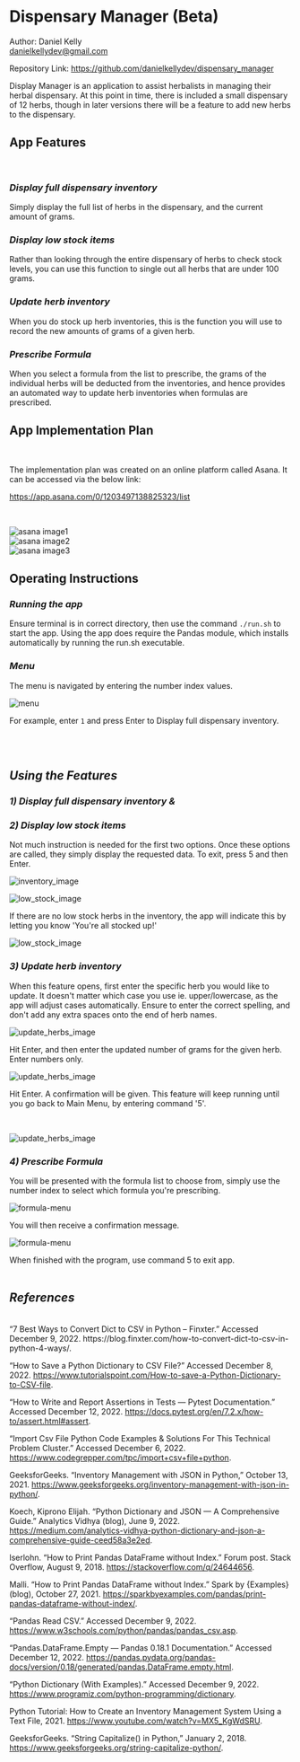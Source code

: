 # Dispensary Manager (Beta)

Author: Daniel Kelly<br>
danielkellydev@gmail.com<br>

Repository Link: https://github.com/danielkellydev/dispensary_manager

Display Manager is an application to assist herbalists in managing their herbal dispensary. At this point in time, there is included a small dispensary of 12 herbs, though in later versions there will be a feature to add new herbs to the dispensary. 


## App Features
<br>

### *Display full dispensary inventory*
Simply display the full list of herbs in the dispensary, and the current amount of grams. 

### *Display low stock items*
Rather than looking through the entire dispensary of herbs to check stock levels, you can use this function to single out all herbs that are under 100 grams. 

### *Update herb inventory*
When you do stock up herb inventories, this is the function you will use to record the new amounts of grams of a given herb. 

### *Prescribe Formula*
When you select a formula from the list to prescribe, the grams of the individual herbs will be deducted from the inventories, and hence provides an automated way to update herb inventories when formulas are prescribed. 

## App Implementation Plan

<br>

The implementation plan was created on an online platform called Asana. It can be accessed via the below link:

https://app.asana.com/0/1203497138825323/list

<br>

![asana image1](docs/asana1.jpg)<br>
![asana image2](docs/asana2.jpg)<br>
![asana image3](docs/asana4calendar.jpg)


## Operating Instructions

### *Running the app*
Ensure terminal is in correct directory, then use the command `./run.sh` to start the app. Using the app does require the Pandas module, which installs automatically by running the run.sh executable. 

### *Menu*
The menu is navigated by entering the number index values. 

![menu](docs/menu.jpg)

For example, enter `1` and press Enter to Display full dispensary inventory. 


<br>
<br>

## *Using the Features*
### *1) Display full dispensary inventory &* 
### *2) Display low stock items*
Not much instruction is needed for the first two options. Once these options are called, they simply display the requested data. To exit, press 5 and then Enter. 

![inventory_image](docs/inventory.jpg)

![low_stock_image](docs/lowstockitems.jpg)

If there are no low stock herbs in the inventory, the app will indicate this by letting you know 'You're all stocked up!' 

![low_stock_image](docs/lowstockitems2.jpg)



### *3) Update herb inventory*

When this feature opens, first enter the specific herb you would like to update. It doesn't matter which case you use ie. upper/lowercase, as the app will adjust cases automatically. Ensure to enter the correct spelling, and don't add any extra spaces onto the end of herb names. 

![update_herbs_image](docs/updateherbs.jpg)

Hit Enter, and then enter the updated number of grams for the given herb. Enter numbers only. 
<br>


![update_herbs_image](docs/updateherbs2.jpg)

Hit Enter. A confirmation will be given. This feature will keep running until you go back to Main Menu, by entering command '5'. 

<br>

![update_herbs_image](docs/updateherbs3.jpg)




### *4) Prescribe Formula*

You will be presented with the formula list to choose from, simply use the number index to select which formula you're prescribing. 

![formula-menu](docs/formulas.jpg)

You will then receive a confirmation message. 

![formula-menu](docs/updateherbs4.jpg)


When finished with the program, use command 5 to exit app. 
<br>
<br>

## *References*

<br>
“7 Best Ways to Convert Dict to CSV in Python – Finxter.” Accessed December 9, 2022. https://blog.finxter.com/how-to-convert-dict-to-csv-in-python-4-ways/.

“How to Save a Python Dictionary to CSV File?” Accessed December 8, 2022. https://www.tutorialspoint.com/How-to-save-a-Python-Dictionary-to-CSV-file.

“How to Write and Report Assertions in Tests — Pytest Documentation.” Accessed December 12, 2022. https://docs.pytest.org/en/7.2.x/how-to/assert.html#assert.

“Import Csv File Python Code Examples & Solutions For This Technical Problem Cluster.” Accessed December 6, 2022. https://www.codegrepper.com/tpc/import+csv+file+python.

GeeksforGeeks. “Inventory Management with JSON in Python,” October 13, 2021. https://www.geeksforgeeks.org/inventory-management-with-json-in-python/.

Koech, Kiprono Elijah. “Python Dictionary and JSON — A Comprehensive Guide.” Analytics Vidhya (blog), June 9, 2022. https://medium.com/analytics-vidhya-python-dictionary-and-json-a-comprehensive-guide-ceed58a3e2ed.

lserlohn. “How to Print Pandas DataFrame without Index.” Forum post. Stack Overflow, August 9, 2018. https://stackoverflow.com/q/24644656.

Malli. “How to Print Pandas DataFrame without Index.” Spark by {Examples} (blog), October 27, 2021. https://sparkbyexamples.com/pandas/print-pandas-dataframe-without-index/.

“Pandas Read CSV.” Accessed December 9, 2022. https://www.w3schools.com/python/pandas/pandas_csv.asp.

“Pandas.DataFrame.Empty — Pandas 0.18.1 Documentation.” Accessed December 12, 2022. https://pandas.pydata.org/pandas-docs/version/0.18/generated/pandas.DataFrame.empty.html.

“Python Dictionary (With Examples).” Accessed December 9, 2022. https://www.programiz.com/python-programming/dictionary.

Python Tutorial: How to Create an Inventory Management System Using a Text File, 2021. https://www.youtube.com/watch?v=MX5_KgWdSRU.

GeeksforGeeks. “String Capitalize() in Python,” January 2, 2018. https://www.geeksforgeeks.org/string-capitalize-python/.
